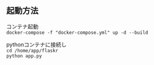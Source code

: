 ## 起動方法
コンテナ起動  
`docker-compose -f "docker-compose.yml" up -d --build`  
  
pythonコンテナに接続し  
`cd /home/app/flaskr`  
`python app.py`  



